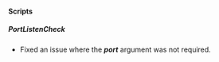 
#### Scripts
##### PortListenCheck
- Fixed an issue where the ***port*** argument was not required.
